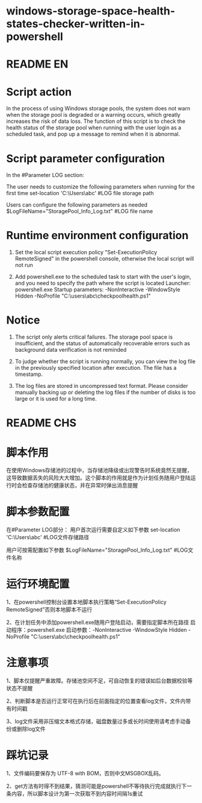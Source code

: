 # windows-storage-space-health-states-checker-written-in-powershell

# README EN

# Script action

In the process of using Windows storage pools, the system does not warn when the storage pool is degraded or a warning occurs, which greatly increases the risk of data loss. The function of this script is to check the health status of the storage pool when running with the user login as a scheduled task, and pop up a message to remind when it is abnormal.

# Script parameter configuration

In the #Parameter LOG section:

The user needs to customize the following parameters when running for the first time
set-location 'C:\Users\abc\' #LOG file storage path

Users can configure the following parameters as needed
$LogFileName="StoragePool_Info_Log.txt" #LOG file name

# Runtime environment configuration

1. Set the local script execution policy "Set-ExecutionPolicy RemoteSigned" in the powershell console, otherwise the local script will not run

2. Add powershell.exe to the scheduled task to start with the user's login, and you need to specify the path where the script is located
Launcher: powershell.exe
Startup parameters: -NonInteractive -WindowStyle Hidden -NoProfile "C:\users\abc\checkpoolhealth.ps1"

# Notice

1. The script only alerts critical failures. The storage pool space is insufficient, and the status of automatically recoverable errors such as background data verification is not reminded

2. To judge whether the script is running normally, you can view the log file in the previously specified location after execution. The file has a timestamp.

3. The log files are stored in uncompressed text format. Please consider manually backing up or deleting the log files if the number of disks is too large or it is used for a long time.

# README CHS

# 脚本作用

在使用Windows存储池的过程中，当存储池降级或出现警告时系统竟然无提醒，这导致数据丢失的风险大大增加。这个脚本的作用就是作为计划任务随用户登陆运行时会检查存储池的健康状态，并在异常时弹出消息提醒

# 脚本参数配置

在#Parameter LOG部分：
用户首次运行需要自定义如下参数
set-location 'C:\Users\abc\'             #LOG文件存储路径

用户可按需配置如下参数
$LogFileName="StoragePool_Info_Log.txt"  #LOG文件名称

# 运行环境配置

1、在powershell控制台设置本地脚本执行策略“Set-ExecutionPolicy RemoteSigned”否则本地脚本不运行

2、在计划任务中添加powershell.exe随用户登陆启动，需要指定脚本所在路径
启动程序：powershell.exe
启动参数：-NonInteractive -WindowStyle Hidden -NoProfile "C:\users\abc\checkpoolhealth.ps1"

# 注意事项

1、脚本仅提醒严重故障。存储池空间不足，可自动恢复的错误如后台数据校验等状态不提醒

2、判断脚本是否运行正常可在执行后在前面指定的位置查看log文件，文件内带有时间戳

3、log文件采用非压缩文本格式存储，磁盘数量过多或长时间使用请考虑手动备份或删除log文件

# 踩坑记录

1、文件编码要保存为 UTF-8 with BOM，否则中文MSGBOX乱码。 

2、get方法有时得不到结果，猜测可能是powershell不等待执行完成就执行下一条内容，所以脚本设计为第一次获取不到内容时间隔1s重试
